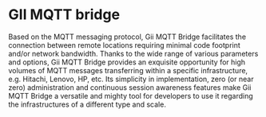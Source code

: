 # GII MQTT bridge
Based on the MQTT messaging protocol, Gii MQTT Bridge facilitates the connection between remote locations requiring minimal code footprint and/or network bandwidth. Thanks to the wide range of various parameters and options, Gii MQTT Bridge provides an exquisite opportunity for high volumes of MQTT messages transferring within a specific infrastructure, e.g. Hitachi, Lenovo, HP, etc. Its simplicity in implementation, zero (or near zero) administration and continuous session awareness features make Gii MQTT Bridge a versatile and mighty tool for developers to use it regarding the infrastructures of a different type and scale.


